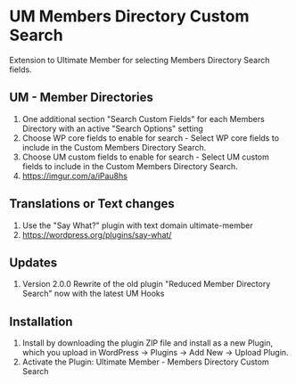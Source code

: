 # UM Members Directory Custom Search
Extension to Ultimate Member for selecting Members Directory Search fields.

## UM - Member Directories
1. One additional section "Search Custom Fields" for each Members Directory with an active "Search Options" setting
2. Choose WP core fields to enable for search - Select WP core fields to include in the Custom Members Directory Search.
3. Choose UM custom fields to enable for search - Select UM custom fields to include in the Custom Members Directory Search.
4. https://imgur.com/a/iPau8hs

## Translations or Text changes
1. Use the "Say What?" plugin with text domain ultimate-member
2. https://wordpress.org/plugins/say-what/

## Updates
1. Version 2.0.0 Rewrite of the old plugin "Reduced Member Directory Search" now with the latest UM Hooks

## Installation
1. Install by downloading the plugin ZIP file and install as a new Plugin, which you upload in WordPress -> Plugins -> Add New -> Upload Plugin.
2. Activate the Plugin: Ultimate Member - Members Directory Custom Search
